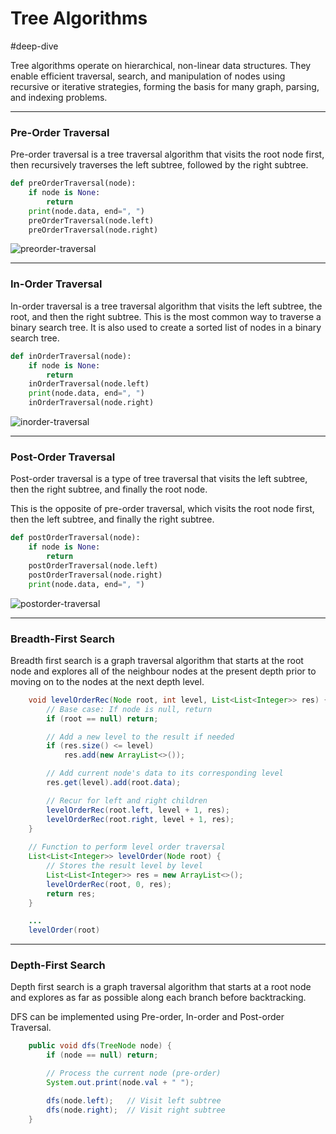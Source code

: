 # Tree Algorithms

#deep-dive

Tree algorithms operate on hierarchical, non-linear data structures. They enable efficient traversal, search, and manipulation of nodes using recursive or iterative strategies, forming the basis for many graph, parsing, and indexing problems.

---
### Pre-Order Traversal

Pre-order traversal is a tree traversal algorithm that visits the root node first, then recursively traverses the left subtree, followed by the right subtree.

```python
def preOrderTraversal(node):
    if node is None:
        return
    print(node.data, end=", ")
    preOrderTraversal(node.left)
    preOrderTraversal(node.right)
```

![preorder-traversal](preorder-traversal.gif)

---
### In-Order Traversal

In-order traversal is a tree traversal algorithm that visits the left subtree, the root, and then the right subtree. This is the most common way to traverse a binary search tree. It is also used to create a sorted list of nodes in a binary search tree.

```python
def inOrderTraversal(node):
    if node is None:
        return
    inOrderTraversal(node.left)
    print(node.data, end=", ")
    inOrderTraversal(node.right)
```

![inorder-traversal](inorder-traversal.gif)

---
### Post-Order Traversal

Post-order traversal is a type of tree traversal that visits the left subtree, then the right subtree, and finally the root node. 

This is the opposite of pre-order traversal, which visits the root node first, then the left subtree, and finally the right subtree.

```python
def postOrderTraversal(node):
    if node is None:
        return
    postOrderTraversal(node.left)
    postOrderTraversal(node.right)
    print(node.data, end=", ")
```

![postorder-traversal](postorder-traversal.gif)

---
### Breadth-First Search

Breadth first search is a graph traversal algorithm that starts at the root node and explores all of the neighbour nodes at the present depth prior to moving on to the nodes at the next depth level.


```JAVA
    void levelOrderRec(Node root, int level, List<List<Integer>> res) {
        // Base case: If node is null, return
        if (root == null) return;

        // Add a new level to the result if needed
        if (res.size() <= level)
            res.add(new ArrayList<>());

        // Add current node's data to its corresponding level
        res.get(level).add(root.data);

        // Recur for left and right children
        levelOrderRec(root.left, level + 1, res);
        levelOrderRec(root.right, level + 1, res);
    }
    
    // Function to perform level order traversal
    List<List<Integer>> levelOrder(Node root) {
        // Stores the result level by level
        List<List<Integer>> res = new ArrayList<>();
        levelOrderRec(root, 0, res);
        return res;
    }

	...
	levelOrder(root)
```

---
### Depth-First Search

Depth first search is a graph traversal algorithm that starts at a root node and explores as far as possible along each branch before backtracking.

DFS can be implemented using Pre-order, In-order and Post-order Traversal.

```JAVA
    public void dfs(TreeNode node) {
        if (node == null) return;

        // Process the current node (pre-order)
        System.out.print(node.val + " ");

        dfs(node.left);   // Visit left subtree
        dfs(node.right);  // Visit right subtree
    }
```